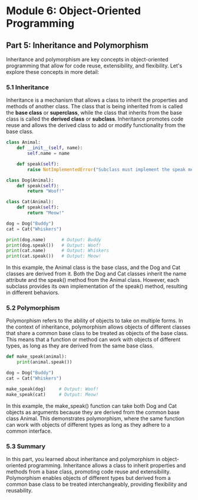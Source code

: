 # Module 6: Object-Oriented Programming

## Part 5: Inheritance and Polymorphism

Inheritance and polymorphism are key concepts in object-oriented programming that allow for code reuse, extensibility, and flexibility.
Let's explore these concepts in more detail:

### 5.1 Inheritance

Inheritance is a mechanism that allows a class to inherit the properties and methods of another class. The class that is being 
inherited from is called the **base class** or **superclass**, while the class that inherits from the base class is called the 
**derived class** or **subclass**. Inheritance promotes code reuse and allows the derived class to add or modify functionality 
from the base class.

```python
class Animal:
    def __init__(self, name):
        self.name = name

    def speak(self):
        raise NotImplementedError("Subclass must implement the speak method")

class Dog(Animal):
    def speak(self):
        return "Woof!"

class Cat(Animal):
    def speak(self):
        return "Meow!"

dog = Dog("Buddy")
cat = Cat("Whiskers")

print(dog.name)      # Output: Buddy
print(dog.speak())   # Output: Woof!
print(cat.name)      # Output: Whiskers
print(cat.speak())   # Output: Meow!
```

In this example, the Animal class is the base class, and the Dog and Cat classes are derived from it. Both the Dog and Cat classes 
inherit the name attribute and the speak() method from the Animal class. However, each subclass provides its own implementation
of the speak() method, resulting in different behaviors.

### 5.2 Polymorphism

Polymorphism refers to the ability of objects to take on multiple forms. In the context of inheritance, polymorphism allows objects 
of different classes that share a common base class to be treated as objects of the base class. This means that a function or method
can work with objects of different types, as long as they are derived from the same base class.

```python
def make_speak(animal):
    print(animal.speak())

dog = Dog("Buddy")
cat = Cat("Whiskers")

make_speak(dog)     # Output: Woof!
make_speak(cat)     # Output: Meow!
```

In this example, the make_speak() function can take both Dog and Cat objects as arguments because they are derived from the common
base class Animal. This demonstrates polymorphism, where the same function can work with objects of different types as long as they
adhere to a common interface.

### 5.3 Summary

In this part, you learned about inheritance and polymorphism in object-oriented programming. Inheritance allows a class to inherit
properties and methods from a base class, promoting code reuse and extensibility. Polymorphism enables objects of different types 
but derived from a common base class to be treated interchangeably, providing flexibility and reusability.